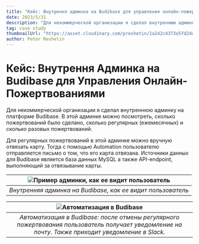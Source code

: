 ```yaml
---
title: "Кейс: Внутрення админка на Budibase для управления онлайн-пожертвованиями"
date: 2023/5/31
description: "Для некоммерческой организации я сделал внутреннюю админку на платформе Budibase."
tag: case study
thumbnailUrl: "https://asset.cloudinary.com/preshetin/1a242c4373e5fd24d8521025a99576e9"
author: Peter Reshetin
---
```


# Кейс: Внутрення Админка на Budibase для Управления Онлайн-Пожертвованиями

Для некоммерческой организации я сделал внутреннюю админку на платформе Budibase. В этой админке можно посмотреть, сколько пожертвований было сделано, сколько регулярных (ежемесячных) и сколько разовых пожертвований. 

Для регулярных пожертвований в этой админке можно вручную отвязать карту. Тогда с помощью Automation пользователю отправляется письмо о том, что его карта отвязана. Источники данных для Budibase является база данных MySQL а также API-endpoint, выполняющий за отвязывание карты.

| ![Пример админки, как ее видит пользователь](https://res.cloudinary.com/preshetin/image/upload/v1700411873/preshetin.com/budibase-donations_nnslra.png)|
|:--:| 
| *Внутренняя админка на Budibase, как ее видит пользователь* |


| ![Автоматизация в Budibase](https://res.cloudinary.com/preshetin/image/upload/v1700412478/preshetin.com/budibase-automation-example_thln28.png)|
|:--:| 
| *Автоматизация в Budibase: после отмены регулярного пожертвования пользователь получает уведомление на почту. Также приходит уведомление в Slack.* |


